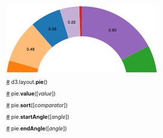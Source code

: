 ![pie](pie.png)

<a name="pie" href="#pie">#</a> d3.layout.<b>pie</b>()

<a name="value" href="#value">#</a> pie.<b>value</b>([<i>value</i>])

<a name="sort" href="#sort">#</a> pie.<b>sort</b>([<i>comparator</i>])

<a name="startAngle" href="#startAngle">#</a> pie.<b>startAngle</b>([<i>angle</i>])

<a name="endAngle" href="#endAngle">#</a> pie.<b>endAngle</b>([<i>angle</i>])
